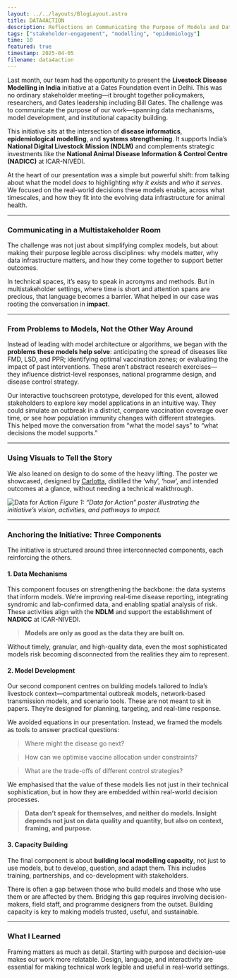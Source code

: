 ```yaml
---
layout: ../../layouts/BlogLayout.astro
title: DATA4ACTION
description: Reflections on Communicating the Purpose of Models and Data Infrastructure to Stakeholders
tags: ["stakeholder-engagement", "modelling", "epidemiology"]
time: 10
featured: true
timestamp: 2025-04-05
filename: data4action
---
```


Last month, our team had the opportunity to present the **Livestock Disease Modelling in India** initiative at a Gates Foundation event in Delhi. This was no ordinary stakeholder meeting—it brought together policymakers, researchers, and Gates leadership including Bill Gates. The challenge was to communicate the purpose of our work—spanning data mechanisms, model development, and institutional capacity building.

This initiative sits at the intersection of **disease informatics**, **epidemiological modelling**, and **systems strengthening**. It supports India’s **National Digital Livestock Mission (NDLM)** and complements strategic investments like the **National Animal Disease Information & Control Centre (NADICC)** at ICAR-NIVEDI.

At the heart of our presentation was a simple but powerful shift: from talking about what the model *does* to highlighting *why it exists* and *who it serves*. We focused on the real-world decisions these models enable, across what timescales, and how they fit into the evolving data infrastructure for animal health.

---

### Communicating in a Multistakeholder Room

The challenge was not just about simplifying complex models, but about making their purpose legible across disciplines: why models matter, why data infrastructure matters, and how they come together to support better outcomes.

In technical spaces, it’s easy to speak in acronyms and methods. But in multistakeholder settings, where time is short and attention spans are precious, that language becomes a barrier. What helped in our case was rooting the conversation in **impact**.

---

### From Problems to Models, Not the Other Way Around

Instead of leading with model architecture or algorithms, we began with the **problems these models help solve**: anticipating the spread of diseases like FMD, LSD, and PPR; identifying optimal vaccination zones; or evaluating the impact of past interventions. These aren’t abstract research exercises—they influence district-level responses, national programme design, and disease control strategy.

Our interactive touchscreen prototype, developed for this event, allowed stakeholders to explore key model applications in an intuitive way. They could simulate an outbreak in a district, compare vaccination coverage over time, or see how population immunity changes with different strategies. This helped move the conversation from “what the model says” to “what decisions the model supports.”

---

### Using Visuals to Tell the Story

We also leaned on design to do some of the heavy lifting. The poster we showcased, designed by [Carlotta](https://carlottacat.com/), distilled the ‘why’, ‘how’, and intended outcomes at a glance, without needing a technical walkthrough.

![Data for Action](/data4action.png)
*Figure 1: “Data for Action” poster illustrating the initiative’s vision, activities, and pathways to impact.*

---

### Anchoring the Initiative: Three Components

The initiative is structured around three interconnected components, each reinforcing the others.

#### 1. **Data Mechanisms**

This component focuses on strengthening the backbone: the data systems that inform models. We’re improving real-time disease reporting, integrating syndromic and lab-confirmed data, and enabling spatial analysis of risk. These activities align with the **NDLM** and support the establishment of **NADICC** at ICAR-NIVEDI.

> **Models are only as good as the data they are built on.**

Without timely, granular, and high-quality data, even the most sophisticated models risk becoming disconnected from the realities they aim to represent.

#### 2. **Model Development**

Our second component centres on building models tailored to India’s livestock context—compartmental outbreak models, network-based transmission models, and scenario tools. These are not meant to sit in papers. They’re designed for planning, targeting, and real-time response.

We avoided equations in our presentation. Instead, we framed the models as tools to answer practical questions:  
> Where might the disease go next?

> How can we optimise vaccine allocation under constraints?

> What are the trade-offs of different control strategies?

We emphasised that the value of these models lies not just in their technical sophistication, but in how they are embedded within real-world decision processes.
> **Data don’t speak for themselves, and neither do models. Insight depends not just on data quality and quantity, but also on context, framing, and purpose.**

#### 3. **Capacity Building**

The final component is about **building local modelling capacity**, not just to use models, but to develop, question, and adapt them. This includes training, partnerships, and co-development with stakeholders.

There is often a gap between those who build models and those who use them or are affected by them. Bridging this gap requires involving decision-makers, field staff, and programme designers from the outset. Building capacity is key to making models trusted, useful, and sustainable.

---

### What I Learned

Framing matters as much as detail. Starting with purpose and decision-use makes our work more relatable. Design, language, and interactivity are essential for making technical work legible and useful in real-world settings.
